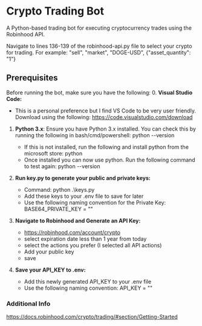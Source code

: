 # Crypto Trading Bot

A Python-based trading bot for executing cryptocurrency trades using the Robinhood API.

Navigate to lines 136-139 of the robinhood-api.py file to select your crypto for trading. For example:
          "sell",
          "market",
          "DOGE-USD",
          {"asset_quantity": "1"}

## Prerequisites

Before running the bot, make sure you have the following:
0. **Visual Studio Code:**
  - This is a personal preference but I find VS Code to be very user friendly. Download using the following:
  https://code.visualstudio.com/download

1. **Python 3.x**:
   Ensure you have Python 3.x installed. You can check this by running the following in bash/cmd/powershell:
   python --version
   - If this is not installed, run the following and install python from the microsoft store:
   python
   - Once installed you can now use python. Run the following command to test again:
   python --version
   
2. **Run key.py to generate your public and private keys:**
   - Command:
   python .\keys.py
   - Add these keys to your .env file to save for later
   - Use the following naming convention for the Private Key:
   BASE64_PRIVATE_KEY = ""
   
4. **Navigate to Robinhood and Generate an API Key:**
   - https://robinhood.com/account/crypto
   - select expiration date less than 1 year from today
   - select the actions you prefer (I selected all API actions)
   - Add your public key
   - save

5. **Save your API_KEY to .env:**
   - Add this newly generated API_KEY to your .env file
   - Use the following naming convention:
   API_KEY = ""

### Additional Info
https://docs.robinhood.com/crypto/trading/#section/Getting-Started

